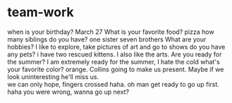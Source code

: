 # team-work
when is your birthday?
March 27
What is your favorite food?
pizza
how many siblings do you have?
one sister seven brothers
What are your hobbies?
I like to explore, take pictures of art and go to shows
do you have any pets?
i have two rescued kittens. I also like the arts.
Are you ready for the summer?
I am extremely ready for the summer, I hate the cold
what's your favorite color?
orange. Collins going to make us present. Maybe if we look uninteresting he'll miss us.  
we can only hope, fingers crossed haha.
oh man get ready to go up first.
haha you were wrong, wanna go up next? 